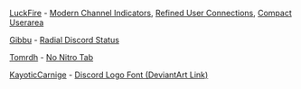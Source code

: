 [LuckFire](https://github.com/LuckFire) - [Modern Channel Indicators](https://github.com/LuckFire/modern-channel-indicators), [Refined User Connections](https://github.com/Discord-Theme-Addons/Refined-User-Connections), [Compact Userarea](https://github.com/Discord-Theme-Addons/compact-userarea)

[Gibbu](https://www.gibbu.me) - [Radial Discord Status](https://github.com/DiscordStyles/RadialStatus)

[Tomrdh](https://github.com/Tomrdh) - [No Nitro Tab](https://github.com/Tomrdh/discord-addons/blob/master/download-themes-here)

[KayoticCarnige](https://github.com/kckarnige) - [Discord Logo Font (DeviantArt Link)](https://www.deviantart.com/carnigewashere/art/Discordinated-3-0-The-Best-Discord-Logo-Font-875000925)
